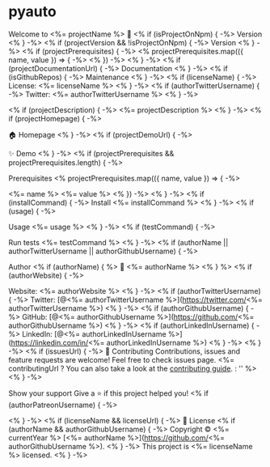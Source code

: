 # pyauto
Welcome to <%= projectName %> 👋
<% if (isProjectOnNpm) { -%> Version <% } -%> <% if (projectVersion && !isProjectOnNpm) { -%> Version <% } -%> <% if (projectPrerequisites) { -%> <% projectPrerequisites.map(({ name, value }) => { -%>  <% }) -%> <% } -%> <% if (projectDocumentationUrl) { -%> Documentation <% } -%> <% if (isGithubRepos) { -%> Maintenance <% } -%> <% if (licenseName) { -%> License: <%= licenseName %> <% } -%> <% if (authorTwitterUsername) { -%> Twitter: <%= authorTwitterUsername %> <% } -%>

<% if (projectDescription) { -%>
<%= projectDescription %> <% } -%> <% if (projectHomepage) { -%>

🏠 Homepage
<% } -%> <% if (projectDemoUrl) { -%>

✨ Demo
<% } -%> <% if (projectPrerequisites && projectPrerequisites.length) { -%>

Prerequisites
<% projectPrerequisites.map(({ name, value }) => { -%>

<%= name %> <%= value %> <% }) -%> <% } -%> <% if (installCommand) { -%>
Install
<%= installCommand %>
<% } -%> <% if (usage) { -%>

Usage
<%= usage %>
<% } -%> <% if (testCommand) { -%>

Run tests
<%= testCommand %>
<% } -%> <% if (authorName || authorTwitterUsername || authorGithubUsername) { -%>

Author
<% if (authorName) { %> 👤 <%= authorName %> <% } %> <% if (authorWebsite) { -%>

Website: <%= authorWebsite %> <% } -%> <% if (authorTwitterUsername) { -%>
Twitter: [@<%= authorTwitterUsername %>](https://twitter.com/<%= authorTwitterUsername %>) <% } -%> <% if (authorGithubUsername) { -%>
GitHub: [@<%= authorGithubUsername %>](https://github.com/<%= authorGithubUsername %>) <% } -%> <% if (authorLinkedInUsername) { -%>
LinkedIn: [@<%= authorLinkedInUsername %>](https://linkedin.com/in/<%= authorLinkedInUsername %>) <% } -%> <% } -%> <% if (issuesUrl) { -%>
🤝 Contributing
Contributions, issues and feature requests are welcome!
Feel free to check issues page. <%= contributingUrl ? You can also take a look at the [contributing guide](${contributingUrl}). : '' %> <% } -%>

Show your support
Give a ⭐️ if this project helped you! <% if (authorPatreonUsername) { -%>

 <% } -%> <% if (licenseName && licenseUrl) { -%>
📝 License
<% if (authorName && authorGithubUsername) { -%> Copyright © <%= currentYear %> [<%= authorName %>](https://github.com/<%= authorGithubUsername %>).
<% } -%> This project is <%= licenseName %> licensed. <% } -%>
